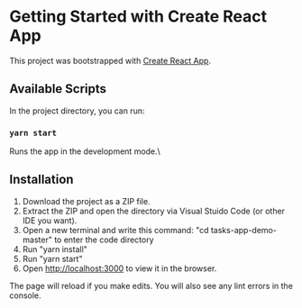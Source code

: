 # Getting Started with Create React App

This project was bootstrapped with [Create React App](https://github.com/facebook/create-react-app).

## Available Scripts

In the project directory, you can run:

### `yarn start`

Runs the app in the development mode.\


## Installation

1. Download the project as a ZIP file.
2. Extract the ZIP and open the directory via Visual Stuido Code (or other IDE you want).
3. Open a new terminal and write this command: "cd tasks-app-demo-master" to enter the code directory
4. Run "yarn install"
5. Run "yarn start"
6. Open [http://localhost:3000](http://localhost:3000) to view it in the browser.

The page will reload if you make edits.
You will also see any lint errors in the console.
